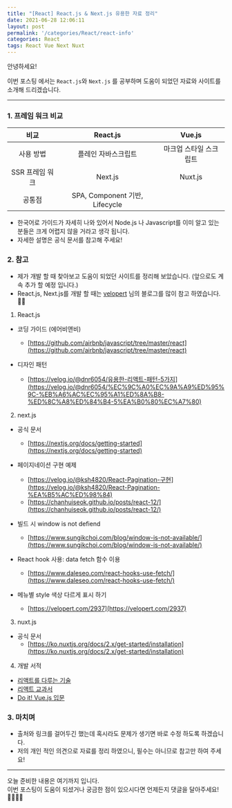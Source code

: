 ```yaml
---
title: "[React] React.js & Next.js 유용한 자료 정리"
date: 2021-06-28 12:06:11
layout: post
permalink: '/categories/React/react-info'
categories: React
tags: React Vue Next Nuxt 
---
```


안녕하세요!  

이번 포스팅 에서는 `React.js`와 `Next.js` 를 공부하며 도움이 되었던 자료와 사이트를 소개해 드리겠습니다.

-----
### 1. 프레임 워크 비교

|       비교       |       React.js      |          Vue.js         |
|:----------------:|:-------------------:|:-----------------------:|
|    사용 방법     | 플레인 자바스크립트 | 마크업 스타일 스크립트  |
|  SSR 프레임 워크 |     Next.js         |        Nuxt.js          |
|     공통점       |         SPA, Component 기반, Lifecycle       ||

- 한국어로 가이드가 자세히 나와 있어서 Node.js 나 Javascript를 이미 알고 있는 분들은 크게 어렵지 않을 거라고 생각 됩니다.
- 자세한 설명은 공식 문서를 참고해 주세요!


### 2. 참고
- 제가 개발 할 때 찾아보고 도움이 되었던 사이트를 정리해 보았습니다. (앞으로도 계속 추가 할 예정 입니다.)
- React.js, Next.js를 개발 할 때는 [velopert](https://velopert.com/) 님의 블로그를 많이 참고 하였습니다.👍🏻

1. React.js
- 코딩 가이드 (에어비앤비)
  - [https://github.com/airbnb/javascript/tree/master/react](https://github.com/airbnb/javascript/tree/master/react)
  
- 디자인 패턴  
  - [https://velog.io/@dnr6054/유용한-리액트-패턴-5가지](https://velog.io/@dnr6054/%EC%9C%A0%EC%9A%A9%ED%95%9C-%EB%A6%AC%EC%95%A1%ED%8A%B8-%ED%8C%A8%ED%84%B4-5%EA%B0%80%EC%A7%80)

  
2.  next.js
- 공식 문서
  - [https://nextjs.org/docs/getting-started](https://nextjs.org/docs/getting-started)
  
- 페이지네이션 구현 예제
  - [https://velog.io/@ksh4820/React-Pagination-구현](https://velog.io/@ksh4820/React-Pagination-%EA%B5%AC%ED%98%84)
  - [https://chanhuiseok.github.io/posts/react-12/](https://chanhuiseok.github.io/posts/react-12/)

- 빌드 시 window is not defiend
  - [https://www.sungikchoi.com/blog/window-is-not-available/](https://www.sungikchoi.com/blog/window-is-not-available/)

- React hook 사용: data fetch 함수 이용
  - [https://www.daleseo.com/react-hooks-use-fetch/](https://www.daleseo.com/react-hooks-use-fetch/)

- 메뉴별 style 색상 다르게 표시 하기
  - [https://velopert.com/2937](https://velopert.com/2937)

3. nuxt.js
- 공식 문서
  - [https://ko.nuxtjs.org/docs/2.x/get-started/installation](https://ko.nuxtjs.org/docs/2.x/get-started/installation)
  
4. 개발 서적
- [리액트를 다루는 기술](http://www.yes24.com/Product/Goods/78233628)
- [리액트 교과서](http://www.yes24.com/Product/Goods/60763065?OzSrank=13)
- [Do it! Vue.js 입문](http://www.yes24.com/Product/Goods/58206961?OzSrank=2)


### 3. 마치며
- 출처와 링크를 걸어두긴 했는데 혹시라도 문제가 생기면 바로 수정 하도록 하겠습니다.
- 저의 개인 적인 의견으로 자료를 정리 하였으니, 필수는 아니므로 참고만 하여 주세요!

-----

오늘 준비한 내용은 여기까지 입니다.  
이번 포스팅이 도움이 되셨거나 궁금한 점이 있으시다면 언제든지 댓글을 달아주세요!🙋🏻‍♀️✨    

